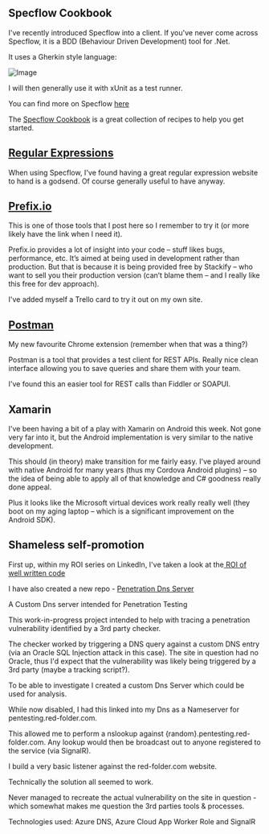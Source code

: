## Specflow Cookbook
I've recently introduced Specflow into a client.  If you've never come across Specflow, it is a BDD (Behaviour Driven Development) tool for .Net.

It uses a Gherkin style language:

![Image](/media/blog/rfc-weekly-30th-may-2016/GettingStarted-FirstFeatureFile.png)

I will then generally use it with xUnit as a test runner.

You can find more on Specflow [here](http://www.specflow.org/)

The [Specflow Cookbook](http://specflowcookbook.com/) is a great collection of recipes to help you get started.

## [Regular Expressions](http://www.regular-expressions.info/)
When using Specflow, I've found having a great regular expression website to hand is a godsend.  Of course generally useful to have anyway.

## [Prefix.io](http://www.prefix.io/)
This is one of those tools that I post here so I remember to try it (or more likely have the link when I need it).

Prefix.io provides a lot of insight into your code – stuff likes bugs, performance, etc.  It’s aimed at being used in development rather than production.  But that is because it is being provided free by Stackify – who want to sell you their production version (can’t blame them – and I really like this free for dev approach).

I've added myself a Trello card to try it out on my own site.

## [Postman](https://chrome.google.com/webstore/detail/postman/fhbjgbiflinjbdggehcddcbncdddomop?hl=en)
My new favourite Chrome extension (remember when that was a thing?)

Postman is a tool that provides a test client for REST APIs.  Really nice clean interface allowing you to save queries and share them with your team.

I've found this an easier tool for REST calls than Fiddler or SOAPUI.

## Xamarin
I've been having a bit of a play with Xamarin on Android this week.  Not gone very far into it, but the Android implementation is very similar to the native development.

This should (in theory) make transition for me fairly easy.  I've played around with native Android for many years (thus my Cordova Android plugins) – so the idea of being able to apply all of that knowledge and C# goodness really done appeal.

Plus it looks like the Microsoft virtual devices work really really well (they boot on my aging laptop – which is a significant improvement on the Android SDK).

## Shameless self-promotion
First up, within my ROI series on LinkedIn, I've taken a look at the[ ROI of well written code ](/blog/roi-of-well-written-code)

I have also created a new repo - [Penetration Dns Server](https://github.com/Red-Folder/PenetrationDnsServer/tree/master)

A Custom Dns server intended for Penetration Testing

This work-in-progress project intended to help with tracing a penetration vulnerability identified by a 3rd party checker.

The checker worked by triggering a DNS query against a custom DNS entry (via an Oracle SQL Injection attack in this case). The site in question had no Oracle, thus I'd expect that the vulnerability was likely being triggered by a 3rd party (maybe a tracking script?).

To be able to investigate I created a custom Dns Server which could be used for analysis.

While now disabled, I had this linked into my Dns as a Nameserver for pentesting.red-folder.com.

This allowed me to perform a nslookup against {random}.pentesting.red-folder.com. Any lookup would then be broadcast out to anyone registered to the service (via SignalR).

I build a very basic listener against the red-folder.com website.

Technically the solution all seemed to work.

Never managed to recreate the actual vulnerability on the site in question - which somewhat makes me question the 3rd parties tools &amp; processes.

Technologies used: Azure DNS, Azure Cloud App Worker Role and SignalR
